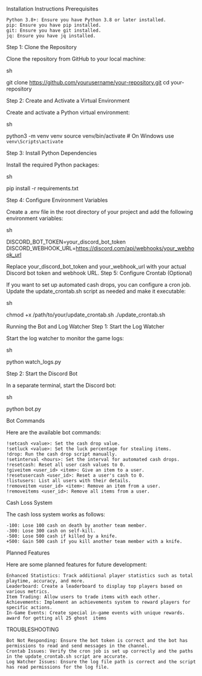 Installation Instructions
Prerequisites

    Python 3.8+: Ensure you have Python 3.8 or later installed.
    pip: Ensure you have pip installed.
    git: Ensure you have git installed.
    jq: Ensure you have jq installed.

Step 1: Clone the Repository

Clone the repository from GitHub to your local machine:

sh

git clone https://github.com/yourusername/your-repository.git
cd your-repository

Step 2: Create and Activate a Virtual Environment

Create and activate a Python virtual environment:

sh

python3 -m venv venv
source venv/bin/activate  # On Windows use `venv\Scripts\activate`

Step 3: Install Python Dependencies

Install the required Python packages:

sh

pip install -r requirements.txt

Step 4: Configure Environment Variables

Create a .env file in the root directory of your project and add the following environment variables:

sh

DISCORD_BOT_TOKEN=your_discord_bot_token
DISCORD_WEBHOOK_URL=https://discord.com/api/webhooks/your_webhook_url

Replace your_discord_bot_token and your_webhook_url with your actual Discord bot token and webhook URL.
Step 5: Configure Crontab (Optional)

If you want to set up automated cash drops, you can configure a cron job. Update the update_crontab.sh script as needed and make it executable:

sh

chmod +x /path/to/your/update_crontab.sh
./update_crontab.sh

Running the Bot and Log Watcher
Step 1: Start the Log Watcher

Start the log watcher to monitor the game logs:

sh

python watch_logs.py

Step 2: Start the Discord Bot

In a separate terminal, start the Discord bot:

sh

python bot.py

Bot Commands

Here are the available bot commands:

    !setcash <value>: Set the cash drop value.
    !setluck <value>: Set the luck percentage for stealing items.
    !drop: Run the cash drop script manually.
    !setinterval <hours>: Set the interval for automated cash drops.
    !resetcash: Reset all user cash values to 0.
    !giveitem <user_id> <item>: Give an item to a user.
    !resetusercash <user_id>: Reset a user's cash to 0.
    !listusers: List all users with their details.
    !removeitem <user_id> <item>: Remove an item from a user.
    !removeitems <user_id>: Remove all items from a user.

Cash Loss System

The cash loss system works as follows:

    -100: Lose 100 cash on death by another team member.
    -300: Lose 300 cash on self-kill.
    -500: Lose 500 cash if killed by a knife.
    +500: Gain 500 cash if you kill another team member with a knife.

Planned Features

Here are some planned features for future development:

    Enhanced Statistics: Track additional player statistics such as total playtime, accuracy, and more.
    Leaderboard: Create a leaderboard to display top players based on various metrics.
    Item Trading: Allow users to trade items with each other.
    Achievements: Implement an achievements system to reward players for specific actions.
    In-Game Events: Create special in-game events with unique rewards.
    award for getting all 25 ghost  items 

TROUBLESHOOTING

    Bot Not Responding: Ensure the bot token is correct and the bot has permissions to read and send messages in the channel.
    Crontab Issues: Verify the cron job is set up correctly and the paths in the update_crontab.sh script are accurate.
    Log Watcher Issues: Ensure the log file path is correct and the script has read permissions for the log file.
